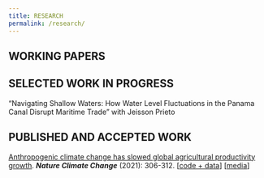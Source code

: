 ```yaml
---
title: RESEARCH
permalink: /research/
---
```


## WORKING PAPERS

## SELECTED WORK IN PROGRESS
“Navigating Shallow Waters: How Water Level Fluctuations in the Panama Canal Disrupt Maritime Trade” with Jeisson Prieto


## PUBLISHED AND ACCEPTED WORK
 <a href="https://www.nature.com/articles/s41558-021-01000-1" target="_blank">Anthropogenic climate change has slowed global agricultural productivity growth</a>. **_Nature Climate Change_**  (2021): 306-312. [[code + data]()] [[media]()]